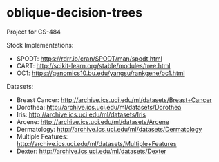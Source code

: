 # oblique-decision-trees
Project for CS-484

Stock Implementations:
* SPODT: https://rdrr.io/cran/SPODT/man/spodt.html
* CART: http://scikit-learn.org/stable/modules/tree.html
* OC1: https://genomics10.bu.edu/yangsu/rankgene/oc1.html

Datasets:
* Breast Cancer: http://archive.ics.uci.edu/ml/datasets/Breast+Cancer
* Dorothea: http://archive.ics.uci.edu/ml/datasets/Dorothea
* Iris: http://archive.ics.uci.edu/ml/datasets/Iris
* Arcene: http://archive.ics.uci.edu/ml/datasets/Arcene
* Dermatology: http://archive.ics.uci.edu/ml/datasets/Dermatology
* Multiple Features: http://archive.ics.uci.edu/ml/datasets/Multiple+Features
* Dexter: http://archive.ics.uci.edu/ml/datasets/Dexter
